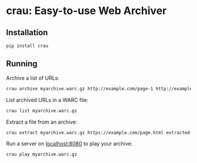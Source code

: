 # crau: Easy-to-use Web Archiver


## Installation

`pip install crau`


## Running

Archive a list of URLs:

```bash
crau archive myarchive.warc.gz http://example.com/page-1 http://example.org/page-2 ... http://example.net/page-N
```

List archived URLs in a WARC file:

```bash
crau list myarchive.warc.gz
```

Extract a file from an archive:

```bash
crau extract myarchive.warc.gz https://example.com/page.html extracted-page.html
```

Run a server on [localhost:8080](http://localhost:8080) to play your archive:

```bash
crau play myarchive.warc.gz
```
